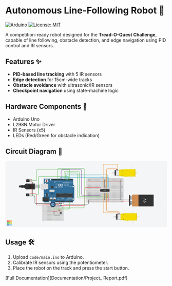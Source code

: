 # Autonomous Line-Following Robot 🚀

[![Arduino](https://img.shields.io/badge/Arduino-00979D?logo=arduino&logoColor=white)](https://www.arduino.cc/)
[![License: MIT](https://img.shields.io/badge/License-MIT-yellow.svg)](https://opensource.org/licenses/MIT)

A competition-ready robot designed for the **Tread-O-Quest Challenge**, capable of line following, obstacle detection, and edge navigation using PID control and IR sensors.

## Features ✨
- **PID-based line tracking** with 5 IR sensors
- **Edge detection** for 15cm-wide tracks
- **Obstacle avoidance** with ultrasonic/IR sensors
- **Checkpoint navigation** using state-machine logic

## Hardware Components 🔧
- Arduino Uno
- L298N Motor Driver
- IR Sensors (x5)
- LEDs (Red/Green for obstacle indication)

## Circuit Diagram 🔌
![Circuit Schematic](Circuit_Diagram/schematic.png)

## Usage 🛠️
1. Upload `Code/main.ino` to Arduino.
2. Calibrate IR sensors using the potentiometer.
3. Place the robot on the track and press the start button.

[Full Documentation](Documentation/Project_ Report.pdf)
